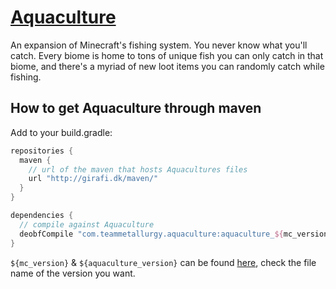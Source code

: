 # [Aquaculture](https://minecraft.curseforge.com/projects/aquaculture)

An expansion of Minecraft's fishing system. You never know what you'll catch. Every biome is home to tons of unique fish you can only catch in that biome, and there's a myriad of new loot items you can randomly catch while fishing.

How to get Aquaculture through maven
---
Add to your build.gradle:
```gradle
repositories {
  maven {
    // url of the maven that hosts Aquacultures files
    url "http://girafi.dk/maven/"
  }
}

dependencies {
  // compile against Aquaculture
  deobfCompile "com.teammetallurgy.aquaculture:aquaculture_${mc_version}:${mc_version}-${aquaculture_version}"
}
```

`${mc_version}` & `${aquaculture_version}` can be found [here](http://girafi.dk/maven/com/teammetallurgy/aquaculture/), check the file name of the version you want.